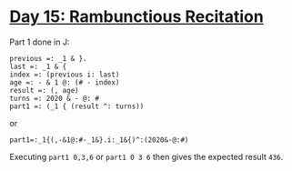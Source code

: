# [Day 15: Rambunctious Recitation](https://adventofcode.com/2020/day/15)

Part 1 done in J:

    previous =: _1 & }.
    last =: _1 & {
    index =: (previous i: last)
    age =: - & 1 @: (# - index)
    result =: (, age)
    turns =: 2020 & - @: #
    part1 =: (_1 { (result ^: turns))

or

    part1=:_1{(,-&1@:#-_1&}.i:_1&{)^:(2020&-@:#)

Executing `part1 0,3,6` or `part1 0 3 6` then gives the expected result `436`.
